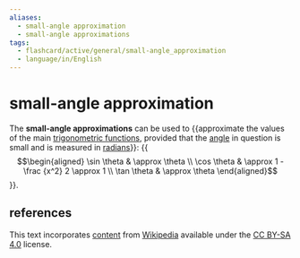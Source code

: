 ```yaml
---
aliases:
  - small-angle approximation
  - small-angle approximations
tags:
  - flashcard/active/general/small-angle_approximation
  - language/in/English
---
```


# small-angle approximation

The __small-angle approximations__ can be used to {{approximate the values of the main [trigonometric functions](trigonometric%20functions.md), provided that the [angle](angle.md) in question is small and is measured in [radians](radian.md)}}: {{$$\begin{aligned} \sin \theta & \approx \theta \\ \cos \theta & \approx 1 - \frac {x^2} 2 \approx 1 \\ \tan \theta & \approx \theta \end{aligned}$$}}.

## references

This text incorporates [content](https://en.wikipedia.org/wiki/small-angle_approximation) from [Wikipedia](Wikipedia.md) available under the [CC BY-SA 4.0](https://creativecommons.org/licenses/by-sa/4.0/) license.
